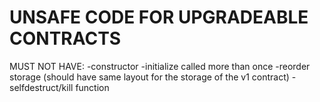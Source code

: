 # UNSAFE CODE FOR UPGRADEABLE CONTRACTS

MUST NOT HAVE:
-constructor
-initialize called more than once
-reorder storage (should have same layout for the storage of the v1 contract)
-selfdestruct/kill function